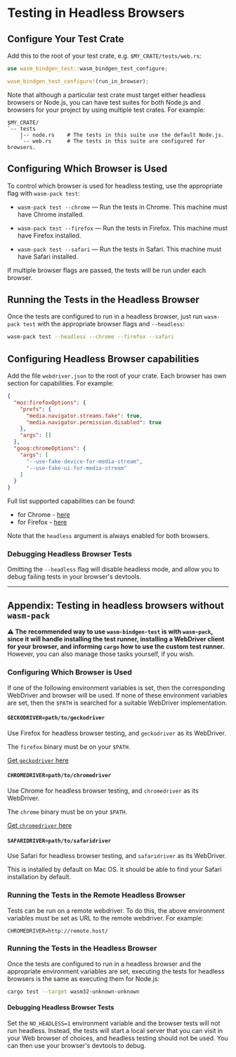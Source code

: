 # Testing in Headless Browsers

## Configure Your Test Crate

Add this to the root of your test crate, e.g. `$MY_CRATE/tests/web.rs`:

```rust
use wasm_bindgen_test::wasm_bindgen_test_configure;

wasm_bindgen_test_configure!(run_in_browser);
```

Note that although a particular test crate must target either headless browsers
or Node.js, you can have test suites for both Node.js and browsers for your
project by using multiple test crates. For example:

```
$MY_CRATE/
`-- tests
    |-- node.rs    # The tests in this suite use the default Node.js.
    `-- web.rs     # The tests in this suite are configured for browsers.
```

## Configuring Which Browser is Used

To control which browser is used for headless testing, use the appropriate flag
with `wasm-pack test`:

* `wasm-pack test --chrome` &mdash; Run the tests in Chrome. This machine must
  have Chrome installed.

* `wasm-pack test --firefox` &mdash; Run the tests in Firefox. This machine must
  have Firefox installed.

* `wasm-pack test --safari` &mdash; Run the tests in Safari. This machine must
  have Safari installed.

If multiple browser flags are passed, the tests will be run under each browser.

## Running the Tests in the Headless Browser

Once the tests are configured to run in a headless browser, just run `wasm-pack
test` with the appropriate browser flags and `--headless`:

```bash
wasm-pack test --headless --chrome --firefox --safari
```

## Configuring Headless Browser capabilities

Add the file `webdriver.json` to the root of your crate. Each browser has own 
section for capabilities. For example:

```json
{
  "moz:firefoxOptions": {
    "prefs": {
      "media.navigator.streams.fake": true,
      "media.navigator.permission.disabled": true
    },
    "args": []
  },
  "goog:chromeOptions": {
    "args": [
      "--use-fake-device-for-media-stream",
      "--use-fake-ui-for-media-stream"
    ]
  }
}
```
Full list supported capabilities can be found:

* for Chrome - [here](https://peter.sh/experiments/chromium-command-line-switches/)
* for Firefox - [here](https://developer.mozilla.org/en-US/docs/Web/WebDriver/Capabilities/firefoxOptions)

Note that the `headless` argument is always enabled for both browsers.

### Debugging Headless Browser Tests

Omitting the `--headless` flag will disable headless mode, and allow you to
debug failing tests in your browser's devtools.

--------------------------------------------------------------------------------

## Appendix: Testing in headless browsers without `wasm-pack`

**⚠️ The recommended way to use `wasm-bindgen-test` is with `wasm-pack`, since it
will handle installing the test runner, installing a WebDriver client for your
browser, and informing `cargo` how to use the custom test runner.** However, you
can also manage those tasks yourself, if you wish.

### Configuring Which Browser is Used

If one of the following environment variables is set, then the corresponding
WebDriver and browser will be used. If none of these environment variables are
set, then the `$PATH` is searched for a suitable WebDriver implementation.

#### `GECKODRIVER=path/to/geckodriver`

Use Firefox for headless browser testing, and `geckodriver` as its
WebDriver.

The `firefox` binary must be on your `$PATH`.

[Get `geckodriver` here](https://github.com/mozilla/geckodriver/releases)

#### `CHROMEDRIVER=path/to/chromedriver`

Use Chrome for headless browser testing, and `chromedriver` as its
WebDriver.

The `chrome` binary must be on your `$PATH`.

[Get `chromedriver` here](http://chromedriver.chromium.org/downloads)

#### `SAFARIDRIVER=path/to/safaridriver`

Use Safari for headless browser testing, and `safaridriver` as its
WebDriver.

This is installed by default on Mac OS. It should be able to find your Safari
installation by default.

### Running the Tests in the Remote Headless Browser

Tests can be run on a remote webdriver. To do this, the above environment 
variables must be set as URL to the remote webdriver. For example:

```
CHROMEDRIVER=http://remote.host/
```

### Running the Tests in the Headless Browser

Once the tests are configured to run in a headless browser and the appropriate
environment variables are set, executing the tests for headless browsers is the
same as executing them for Node.js:

```bash
cargo test --target wasm32-unknown-unknown
```

#### Debugging Headless Browser Tests

Set the `NO_HEADLESS=1` environment variable and the browser tests will not run
headless. Instead, the tests will start a local server that you can visit in
your Web browser of choices, and headless testing should not be used. You can
then use your browser's devtools to debug.
